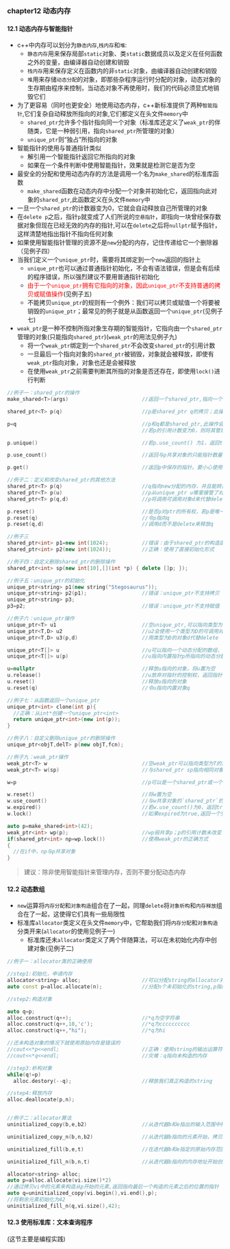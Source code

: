 ### chapter12 动态内存

#### 12.1 动态内存与智能指针

* c++中内存可以划分为`静态内存`,`栈内存`和`堆`:
  * `静态内存`用来保存局部`static`对象、类`static`数据成员以及定义在任何函数之外的变量，由编译器自动创建和销毁
  * `栈内存`用来保存定义在函数内的非`static`对象，由编译器自动创建和销毁
  * `堆`用来存储`动态分配`的对象，即那些杂程序运行时分配的对象，动态对象的生存期由程序来控制，当动态对象不再使用时，我们的代码必须显式地销毁它们
* 为了更容易（同时也更安全）地使用动态内存，c++新标准提供了两种`智能指针`,它们复杂自动释放所指向的对象,它们都定义在头文件`memory`中
  * `shared_ptr`允许多个指针指向同一个对象（标准库还定义了`weak_ptr`的伴随类，它是一种弱引用，指向`shared_ptr`所管理的对象）
  * `unique_ptr`则“独占”所指向的对象
* 智能指针的使用与普通指针类似
  * 解引用一个智能指针返回它所指向的对象
  * 如果在一个条件判断中使用智能指针，效果就是检测它是否为空
* 最安全的分配和使用动态内存的方法是调用一个名为`make_shared`的标准库函数
  * `make_shared`函数在动态内存中分配一个对象并初始化它，返回指向此对象的`shared_ptr`,此函数定义在头文件`memory`中
* 一旦一个`shared_ptr`的计数器变为0，它就会自动释放自己所管理的对象
* 在`delete p`之后，指针`p`就变成了人们所说的`空悬指针`，即指向一块曾经保存数据对象但现在已经无效的内存的指针,可以在`delete`之后将`nullptr`赋予指针，这样清楚地指出指针不指向任何对象
* 如果使用智能指针管理的资源不是`new`分配的内存，记住传递给它一个删除器（见例子四）
* 当我们定义一个`unique_ptr`时，需要将其绑定到一个`new`返回的指针上
  * `unique_ptr`也可以通过普通指针初始化，不会有语法错误，但是会有后续的程序错误，所以强烈建议不要用普通指针初始化
  * <font color=red>由于一个`unique_ptr`拥有它指向的对象，因此`unique_ptr`不支持普通的拷贝或赋值操作</font>(见例子五)
  * 不能拷贝`unique_ptr`的规则有一个例外：我们可以拷贝或赋值一个将要被销毁的`unique_ptr`；最常见的例子就是从函数返回一个`unique_ptr`(见例子七)
* `weak_ptr`是一种不控制所指对象生存期的智能指针，它指向由一个`shared_ptr`管理的对象(只能指向`shared_ptr`)(`weak_ptr`的用法见例子九)
  * 将一个`weak_ptr`绑定到一个`shared_ptr`不会改变`shared_ptr`的引用计数
  * 一旦最后一个指向对象的`shared_ptr`被销毁，对象就会被释放，即使有`weak_ptr`指向对象，对象也还是会被释放
  * 在使用`weak_ptr`之前需要判断其所指的对象是否还存在，即使用`lock()`进行判断

```cpp
//例子一：shared_ptr的操作
make_shared<T>(args)                        //返回一个shared_ptr,指向一个动态分配的类型为T的对象，使用args初始化此对象

shared_ptr<T> p(q)                          //p是shared_ptr q的拷贝；此操作会递增q中的计数器。q中的指针必须能转换为T*

p=q                                         //p和q都是shared_ptr,此操作会递减p的引用计数，递增q的引用计数
                                            //若p的引用计数变为0，则将其管理的原内存释放

p.unique()                                  //若p.use_count() 为1，返回true;否则返回false

p.use_count()                               //返回与p共享对象的只能指针数量；可能很慢，主要用于调试

p.get()                                     //返回p中保存的指针。要小心使用，若指针指针释放了其对象，返回的指针所指向的对象也就消失了

//例子二：定义和改变shared_ptr的其他方法
shared_ptr<T> p(q)                          //q指向new分配的内存，并且能转换为T*类型
shared_ptr<T> p(u)                          //p从unique_ptr u哪里接管了对象的所有权；并将u置空
shared_ptr<T> p(q,d)                        //p将调用可调用对象d来代替delete

p.reset()                                   //是否p对ptr的所有权，若p是唯一指向其对象的shared_ptr,reset会释放此对象
p.reset(q)                                  //令p指向q
p.reset(q,d)                                //调用d而不是delete来释放q

//例子三
shared_ptr<int> p1=new int(1024);           //错误：由于shared_ptr的构造函数是explict，所以指针不能隐式转为shared_ptr
shared_ptr<int> p2(new int(1024));          //正确：使用了直接初始化形式

//例子四：自定义删除shared_ptr的删除操作
shared_ptr<int> sp(new int[10],[](int *p) { delete []p; });

//例子五：unique_ptr的初始化
unique_ptr<string> p1(new string("Stegosaurus"));
unique_ptr<string> p2(p1);                  //错误：unique_ptr不支持拷贝
unique_ptr<string> p3;
p3=p2;                                      //错误：unique_ptr不支持赋值

//例子六：unique_ptr操作
unique_ptr<T> u1                            //空unique_ptr,可以指向类型为T的对象。u1会使用delete来释放它的指针
unique_ptr<T,D> u2                          //u2会使用一个类型为D的可调用对象来释放它的指针
unique_ptr<T,D> u3(p,d)                     //用类型为D的对象d代替delete

unique_ptr<T[]> u                           //u可以指向一个动态分配的数组，数组元素类型为T
unique_ptr<T[]> u(p)                        //u指向内置指针p所指向的动态分配的数组，p必须能转换为类型T*

u=nullptr                                   //释放u指向的对象，将u置为空
u.release()                                 //u放弃对指针的控制权，返回指针，并将u置为空（并不会释放指针所指内存，知识放弃控制权）
u.reset()                                   //释放u指向的对象
u.reset(q)                                  //令u指向内置对象q

//例子七：从函数返回一个unique_ptr
unique_ptr<int> clone(int p){
  //正确：从int*创建一个unique_ptr<int>
  return unique_ptr<int>(new int(p));
}

//例子八：自定义删除unique_ptr的删除操作
unique_ptr<objT,delT> p(new objT,fcn);

//例子九：weak_ptr操作
weak_ptr<T> w                               //空weak_ptr可以指向类型为T的对象
weak_ptr<T> w(sp)                           //与shared_ptr sp指向相同对象的weak_ptr。T必须能转换为sp指向的类型

w=p                                         //p可以是一个shared_ptr或一个weak_ptr。赋值后与p共享对象

w.reset()                                   //将w置为空
w.use_count()                               //与w共享对象的`shared_ptr`的数量
w.expired()                                 //若w.use_count()为0，返回true，否则返回false
w.lock()                                    //如果expired为true,返回一个空shared_ptr；否则返回一个指向w的对象的shared_ptr

auto p=make_shared<int>(42);
weak_ptr<int> wp(p);                        //wp弱共享p；p的引用计数未改变
if(shared_ptr<int> np=wp.lock())            //使用weak_ptr的正确方式
{
  //在if中，np与p共享对象
}
```

> <font color>建议：</font>除非使用智能指针来管理内存，否则不要分配动态内存

#### 12.2 动态数组

* `new`运算将`内存分配`和`对象构造`组合在了一起，同理`delete`将`对象析构`和`内存释放`组合在了一起，这使得它们具有一些局限性
* 标准库`allocator`类定义在头文件`memory`中，它帮助我们将`内存分配`和`对象构造`分类开来(`allocator`的使用见例子一)
  * 标准库还未`allocator`类定义了两个伴随算法，可以在未初始化内存中创建对象(见例子二)

```cpp
//例子一：allocator类的正确使用

//step1:初始化，申请内存
allocator<string> alloc;                    //可以分配string的allocator对象
auto const p=alloc.allocate(n);             //分配n个未初始化的string,p指向分配的首地址

//step2:构造对象

auto q=p;
alloc.construct(q++);                       //*q为空字符串
alloc.construct(q++,10,'c');                //*q为cccccccccc
alloc.construct(q++,"hi");                  //*q为hi

//还未构造对象的情况下就使用原始内存是错误的
//cout<<*p<<endl;                           //正确：使用string的输出运算符
//cout<<*q<<endl;                           //灾难：q指向未构造的内存

//step3:析构对象
while(q!=p)
  alloc.destory(--q);                       //释放我们真正构造的string

//step4:释放内存
alloc.deallocate(p,n);


//例子二：allocator算法
uninitialized_copy(b,e,b2)                  //从迭代器b和e指出的输入范围中拷贝元素到迭代器b2指定的为构造的原始内存中,b2指向的内存必须足够大

uninitialized_copy_n(b,n,b2)                //从迭代器b指向的元素开始，拷贝n个元素到b2开始的内存中

uninitialized_fill(b,e,t)                   //在迭代器b和e指定的原始内存范围中创建对象，对象的值均为t的拷贝

uninitialized_fill_n(b,n,t)                 //从迭代器b指向的内存地址开始创建n个对象，b必须指向足够大的未构造的原始内存

allocator<string> alloc;
auto p=alloc.allocate(vi.size()*2)
//通过拷贝vi中的元素来构造从p开始的元素,返回指向最后一个构造的元素之后的位置的指针
auto q=uninitialized_copy(vi.begin(),vi.end(),p);
//将剩余元素初始化为42
uninitialized_fill_n(q,vi.size(),42);
```

#### 12.3 使用标准库：文本查询程序

(这节主要是编程实践)